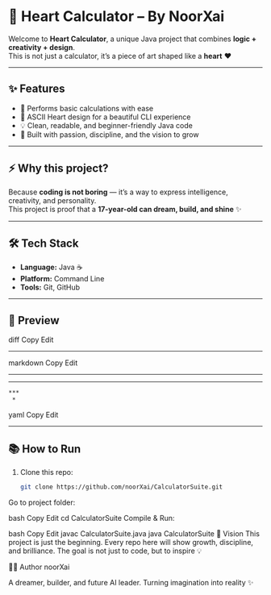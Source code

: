 # 💖 Heart Calculator – By NoorXai

Welcome to **Heart Calculator**, a unique Java project that combines **logic + creativity + design**.  
This is not just a calculator, it’s a piece of art shaped like a **heart** ❤️

---

## ✨ Features
- 🧮 Performs basic calculations with ease  
- 🎨 ASCII Heart design for a beautiful CLI experience  
- 💡 Clean, readable, and beginner-friendly Java code  
- 🚀 Built with passion, discipline, and the vision to grow  

---

## ⚡ Why this project?
Because **coding is not boring** — it’s a way to express intelligence, creativity, and personality.  
This project is proof that a **17-year-old can dream, build, and shine** ✨  

---

## 🛠️ Tech Stack
- **Language:** Java ☕  
- **Platform:** Command Line  
- **Tools:** Git, GitHub  

---

## 📸 Preview
diff
Copy
Edit
***   ***  
markdown
Copy
Edit
***********  
  *******  
    ***  
     *  
yaml
Copy
Edit

---

## 📚 How to Run
1. Clone this repo:
   ```bash
   git clone https://github.com/noorXai/CalculatorSuite.git
Go to project folder:

bash
Copy
Edit
cd CalculatorSuite
Compile & Run:

bash
Copy
Edit
javac CalculatorSuite.java
java CalculatorSuite
🌟 Vision
This project is just the beginning.
Every repo here will show growth, discipline, and brilliance.
The goal is not just to code, but to inspire 💡

👩‍💻 Author
noorXai

A dreamer, builder, and future AI leader.
Turning imagination into reality ✨
